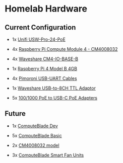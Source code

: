 # Homelab Hardware

## Current Configuration

* 1x [Unifi USW-Pro-24-PoE](https://techspecs.ui.com/unifi/switching/usw-pro-24-poe)

* 4x [Raspberry Pi Compute Module 4 - CM4008032](https://www.raspberrypi.com/products/compute-module-4/?variant=raspberry-pi-cm4008032)

* 4x [Waveshare CM4-IO-BASE-B](https://www.waveshare.com/wiki/CM4-IO-BASE-B)

* 1x [Raspberry Pi 4 Model B 4GB](https://www.raspberrypi.com/products/raspberry-pi-4-model-b/specifications/)

* 4x [Pimoroni USB-UART Cables](https://shop.pimoroni.com/products/usb-to-uart-serial-console-cable?variant=288389664)

* 1x [Waveshare USB-to-8CH TTL Adaptor](https://www.waveshare.com/usb-to-8ch-tt.htm)

* 5x [100/1000 PoE to USB-C PoE Adapters](https://www.aliexpress.com/item/1005005653835652.html?spm=a2g0o.order_list.order_list_main.5.56ec18029lfC09)

## Future

* 1x [ComputeBlade Dev](https://docs.computeblade.com/blade/)

* 5x [ComputeBlade Basic](https://docs.computeblade.com/blade/)

* 2x [CM4008032 model](https://www.raspberrypi.com/products/compute-module-4/?variant=raspberry-pi-cm4008032)

* 3x [ComputeBlade Smart Fan Units](https://docs.computeblade.com/fan-unit/)
